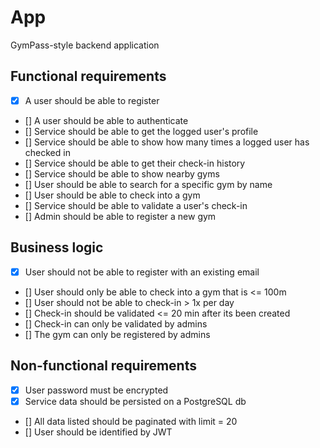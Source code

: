 # App

GymPass-style backend application

## Functional requirements

- [x] A user should be able to register
- [] A user should be able to authenticate
- [] Service should be able to get the logged user's profile
- [] Service should be able to show how many times a logged user has checked in
- [] Service should be able to get their check-in history
- [] Service should be able to show nearby gyms
- [] User should be able to search for a specific gym by name
- [] User should be able to check into a gym
- [] Service should be able to validate a user's check-in
- [] Admin should be able to register a new gym

## Business logic

- [x] User should not be able to register with an existing email
- [] User should only be able to check into a gym that is <= 100m
- [] User should not be able to check-in > 1x per day
- [] Check-in should be validated <= 20 min after its been created
- [] Check-in can only be validated by admins
- [] The gym can only be registered by admins

## Non-functional requirements

- [x] User password must be encrypted
- [x] Service data should be persisted on a PostgreSQL db
- [] All data listed should be paginated with limit = 20
- [] User should be identified by JWT
